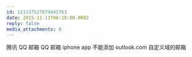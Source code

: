 ```yaml
---
id: 111137527879441763
date: 2015-11-11T06:18:00.000Z
reply: false
media_attachments: 0
---
```


腾讯 QQ 邮箱 QQ 邮箱 iphone app 不能添加 outlook.com 自定义域的邮箱 ​​​​

